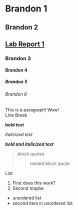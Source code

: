 
# Brandon 1

## Brandon 2

## [Lab Report 1](https://bsalinassanchez.github.io/CSE15L-LAB-REPORTS/lab-report-1-week-2.html)

### Brandon 3

#### Brandon 4

##### Brandon 5

###### Brandon 6

This is a paragraph!
Wow!  
Line Break

**bold text**

*italicized text*

***bold and italicized text***


> block quotes
> > nested block quote


List

1. First
does this work?
2. Second
maybe



- unordered list
- second item in unordered list




